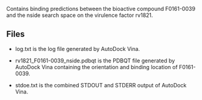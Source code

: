 Contains binding predictions between the bioactive compound F0161-0039 and the nside search space on the virulence factor rv1821.

## Files

- log.txt is the log file generated by AutoDock Vina.

- rv1821_F0161-0039_nside.pdbqt is the PDBQT file generated by AutoDock Vina containing the orientation and binding location of F0161-0039.

- stdoe.txt is the combined STDOUT and STDERR output of AutoDock Vina.

